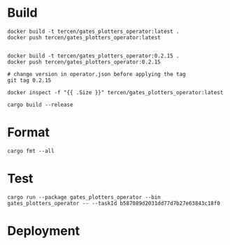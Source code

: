 # Build

```shell 
docker build -t tercen/gates_plotters_operator:latest .
docker push tercen/gates_plotters_operator:latest


docker build -t tercen/gates_plotters_operator:0.2.15 .
docker push tercen/gates_plotters_operator:0.2.15

# change version in operator.json before applying the tag
git tag 0.2.15

docker inspect -f "{{ .Size }}" tercen/gates_plotters_operator:latest
```

```shell
cargo build --release
```


# Format
```shell
cargo fmt --all
```

# Test

```shell
cargo run --package gates_plotters_operator --bin gates_plotters_operator -- --taskId b587089d2031dd77d7b27e63843c18f0
```

# Deployment


